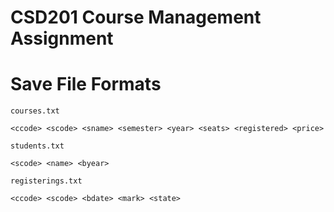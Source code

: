 CSD201 Course Management Assignment
===================================

# Save File Formats

```
courses.txt

<ccode> <scode> <sname> <semester> <year> <seats> <registered> <price>

students.txt

<scode> <name> <byear>

registerings.txt

<ccode> <scode> <bdate> <mark> <state>
```

